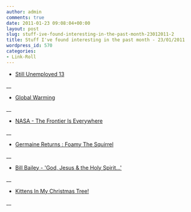 ```yaml
---
author: admin
comments: true
date: 2011-01-23 09:08:04+00:00
layout: post
slug: stuff-ive-found-interesting-in-the-past-month-23012011-2
title: Stuff I've found interesting in the past month - 23/01/2011
wordpress_id: 570
categories:
- Link-Roll
---
```


  * [Still Unemployed 13](http://www.youtube.com/watch?v=RMZGs6IUReU&feature=autoshare)
  
__
  * [Global Warming](http://www.youtube.com/watch?v=g-F8EO3qOVk&feature=autoshare)
  
__
  * [NASA - The Frontier Is Everywhere](http://www.youtube.com/watch?v=oY59wZdCDo0&feature=autoshare)
  
__
  * [Germaine Returns : Foamy The Squirrel](http://www.youtube.com/watch?v=lx6vFT4YbFI&feature=autoshare)
  
__
  * [Bill Bailey - 'God, Jesus & the Holy Spirit...'](http://www.youtube.com/watch?v=k7J5Y3aOxhk&feature=autoshare)
  
__
  * [Kittens In My Christmas Tree!](http://www.youtube.com/watch?v=QQd1I_-ZPzQ&feature=autoshare)
  
__
